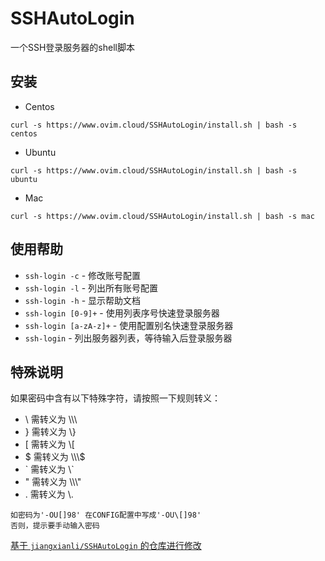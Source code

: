 # SSHAutoLogin
一个SSH登录服务器的shell脚本

## 安装
- Centos
```shell
curl -s https://www.ovim.cloud/SSHAutoLogin/install.sh | bash -s centos
```
- Ubuntu
```shell
curl -s https://www.ovim.cloud/SSHAutoLogin/install.sh | bash -s ubuntu
```
- Mac
```shell
curl -s https://www.ovim.cloud/SSHAutoLogin/install.sh | bash -s mac
```
## 使用帮助
- `ssh-login -c` - 修改账号配置
- `ssh-login -l` - 列出所有账号配置
- `ssh-login -h` - 显示帮助文档
- `ssh-login [0-9]+` - 使用列表序号快速登录服务器
- `ssh-login [a-zA-z]+` - 使用配置别名快速登录服务器
- `ssh-login` - 列出服务器列表，等待输入后登录服务器

## 特殊说明
如果密码中含有以下特殊字符，请按照一下规则转义：
- \ 需转义为 \\\\\
- } 需转义为 \\}
- [ 需转义为 \\[
- $ 需转义为 \\\\\\$
- \` 需转义为 \\`
- " 需转义为 \\\\\\"
- . 需转义为 \\.

```
如密码为'-OU[]98' 在CONFIG配置中写成'-OU\[]98'
否则，提示要手动输入密码
```


[基于 `jiangxianli/SSHAutoLogin` 的仓库进行修改](https://github.com/jiangxianli/SSHAutoLogin)
